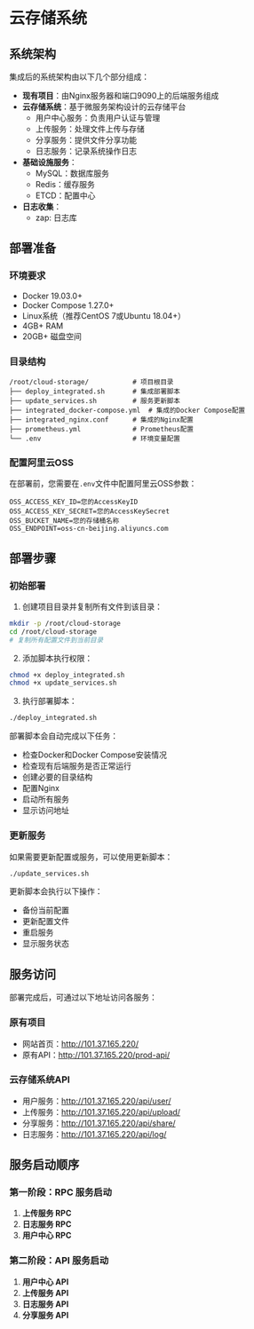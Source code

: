 # 云存储系统

## 系统架构

集成后的系统架构由以下几个部分组成：

- **现有项目**：由Nginx服务器和端口9090上的后端服务组成
- **云存储系统**：基于微服务架构设计的云存储平台
  - 用户中心服务：负责用户认证与管理
  - 上传服务：处理文件上传与存储
  - 分享服务：提供文件分享功能
  - 日志服务：记录系统操作日志
- **基础设施服务**：
  - MySQL：数据库服务
  - Redis：缓存服务
  - ETCD：配置中心
- **日志收集**：
  - zap: 日志库

## 部署准备

### 环境要求

- Docker 19.03.0+
- Docker Compose 1.27.0+
- Linux系统（推荐CentOS 7或Ubuntu 18.04+）
- 4GB+ RAM
- 20GB+ 磁盘空间

### 目录结构

```
/root/cloud-storage/           # 项目根目录
├── deploy_integrated.sh       # 集成部署脚本
├── update_services.sh         # 服务更新脚本
├── integrated_docker-compose.yml  # 集成的Docker Compose配置
├── integrated_nginx.conf      # 集成的Nginx配置
├── prometheus.yml             # Prometheus配置
└── .env                       # 环境变量配置
```

### 配置阿里云OSS

在部署前，您需要在`.env`文件中配置阿里云OSS参数：

```
OSS_ACCESS_KEY_ID=您的AccessKeyID
OSS_ACCESS_KEY_SECRET=您的AccessKeySecret
OSS_BUCKET_NAME=您的存储桶名称
OSS_ENDPOINT=oss-cn-beijing.aliyuncs.com
```

## 部署步骤

### 初始部署

1. 创建项目目录并复制所有文件到该目录：

```bash
mkdir -p /root/cloud-storage
cd /root/cloud-storage
# 复制所有配置文件到当前目录
```

2. 添加脚本执行权限：

```bash
chmod +x deploy_integrated.sh
chmod +x update_services.sh
```

3. 执行部署脚本：

```bash
./deploy_integrated.sh
```

部署脚本会自动完成以下任务：
- 检查Docker和Docker Compose安装情况
- 检查现有后端服务是否正常运行
- 创建必要的目录结构
- 配置Nginx
- 启动所有服务
- 显示访问地址

### 更新服务

如果需要更新配置或服务，可以使用更新脚本：

```bash
./update_services.sh
```

更新脚本会执行以下操作：
- 备份当前配置
- 更新配置文件
- 重启服务
- 显示服务状态

## 服务访问

部署完成后，可通过以下地址访问各服务：

### 原有项目
- 网站首页：http://101.37.165.220/
- 原有API：http://101.37.165.220/prod-api/

### 云存储系统API
- 用户服务：http://101.37.165.220/api/user/
- 上传服务：http://101.37.165.220/api/upload/
- 分享服务：http://101.37.165.220/api/share/
- 日志服务：http://101.37.165.220/api/log/

## 服务启动顺序

### 第一阶段：RPC 服务启动
1. **上传服务 RPC**
2. **日志服务 RPC**
3. **用户中心 RPC**

### 第二阶段：API 服务启动
1. **用户中心 API**
2. **上传服务 API** 
3. **日志服务 API**
4. **分享服务 API**